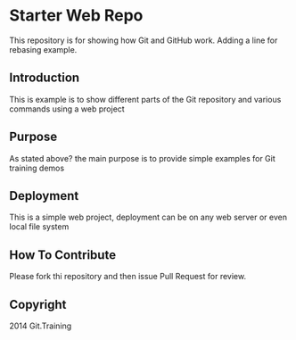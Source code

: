 # Starter Web Repo

This repository is for showing how Git and GitHub work. Adding a line for rebasing example.

## Introduction

This is example is to show different parts of the Git repository and various commands using a web project

## Purpose

As stated above? the main purpose is to provide simple examples for Git training demos

## Deployment

This is a simple web project, deployment can be on any web server or even local file system

## How To Contribute

Please fork thi repository and then issue Pull Request for review.

## Copyright

2014 Git.Training
